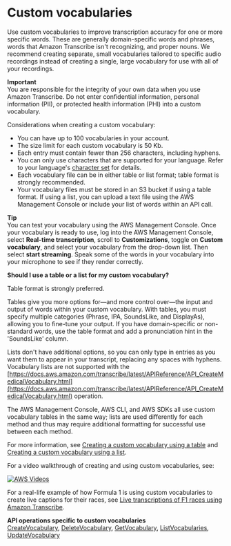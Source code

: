 # Custom vocabularies<a name="custom-vocabulary"></a>

Use custom vocabularies to improve transcription accuracy for one or more specific words\. These are generally domain\-specific words and phrases, words that Amazon Transcribe isn't recognizing, and proper nouns\. We recommend creating separate, small vocabularies tailored to specific audio recordings instead of creating a single, large vocabulary for use with all of your recordings\.

**Important**  
You are responsible for the integrity of your own data when you use Amazon Transcribe\. Do not enter confidential information, personal information \(PII\), or protected health information \(PHI\) into a custom vocabulary\.

Considerations when creating a custom vocabulary:
+ You can have up to 100 vocabularies in your account\.
+ The size limit for each custom vocabulary is 50 Kb\.
+ Each entry must contain fewer than 256 characters, including hyphens\.
+ You can only use characters that are supported for your language\. Refer to your language's [character set](charsets.md) for details\.
+ Each vocabulary file can be in either table or list format; table format is strongly recommended\.
+ Your vocabulary files must be stored in an S3 bucket if using a table format\. If using a list, you can upload a text file using the AWS Management Console or include your list of words within an API call\.

**Tip**  
You can test your vocabulary using the AWS Management Console\. Once your vocabulary is ready to use, log into the AWS Management Console, select **Real\-time transcription**, scroll to **Customizations**, toggle on **Custom vocabulary**, and select your vocabulary from the drop\-down list\. Then select **start streaming**\. Speak some of the words in your vocabulary into your microphone to see if they render correctly\.

**Should I use a table or a list for my custom vocabulary?**

Table format is strongly preferred\.

Tables give you more options for—and more control over—the input and output of words within your custom vocabulary\. With tables, you must specify multiple categories \(Phrase, IPA, SoundsLike, and DisplayAs\), allowing you to fine\-tune your output\. If you have domain\-specific or non\-standard words, use the table format and add a pronunciation hint in the 'SoundsLike' column\.

Lists don't have additional options, so you can only type in entries as you want them to appear in your transcript, replacing any spaces with hyphens\. Vocabulary lists are not supported with the [https://docs.aws.amazon.com/transcribe/latest/APIReference/API_CreateMedicalVocabulary.html](https://docs.aws.amazon.com/transcribe/latest/APIReference/API_CreateMedicalVocabulary.html) operation\.

The AWS Management Console, AWS CLI, and AWS SDKs all use custom vocabulary tables in the same way; lists are used differently for each method and thus may require additional formatting for successful use between each method\.

For more information, see [Creating a custom vocabulary using a table](custom-vocabulary-create-table.md) and [Creating a custom vocabulary using a list](custom-vocabulary-create-list.md)\.

For a video walkthrough of creating and using custom vocabularies, see:

[![AWS Videos](http://img.youtube.com/vi/https://www.youtube.com/embed/oBgSJ7bsP2U/0.jpg)](http://www.youtube.com/watch?v=https://www.youtube.com/embed/oBgSJ7bsP2U)

For a real\-life example of how Formula 1 is using custom vocabularies to create live captions for their races, see [Live transcriptions of F1 races using Amazon Transcribe](http://aws.amazon.com/blogs/machine-learning/live-transcriptions-of-f1-races-using-amazon-transcribe/)\.

**API operations specific to custom vocabularies**  
 [CreateVocabulary](https://docs.aws.amazon.com/transcribe/latest/APIReference/API_CreateVocabulary.html), [DeleteVocabulary](https://docs.aws.amazon.com/transcribe/latest/APIReference/API_DeleteVocabulary.html), [GetVocabulary](https://docs.aws.amazon.com/transcribe/latest/APIReference/API_GetVocabulary.html), [ListVocabularies](https://docs.aws.amazon.com/transcribe/latest/APIReference/API_ListVocabularies.html), [UpdateVocabulary](https://docs.aws.amazon.com/transcribe/latest/APIReference/API_UpdateVocabulary.html) 